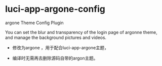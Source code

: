 # luci-app-argone-config
argone Theme Config Plugin

You can set the blur and transparency of the login page of argonne theme, and manage the background pictures and videos.

+ 修改为argone ，用于配合luci-app-argone主题，

+ 编译时无需再去删除源码自带的argon主题。
